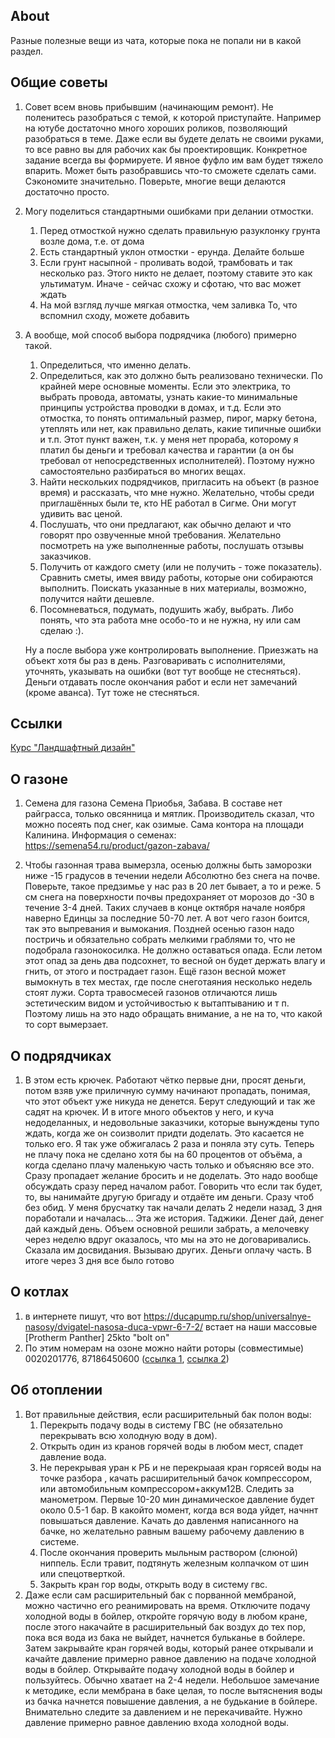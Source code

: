 ## About

Разные полезные вещи из чата, которые пока не попали ни в какой раздел.

## Общие советы

1. Совет всем вновь прибывшим (начинающим ремонт). Не поленитесь разобраться с темой, к которой приступайте. Например на ютубе достаточно много хороших роликов, позволяющий разобраться в теме. Даже если вы будете делать не своими руками, то все равно вы для рабочих как бы проектировщик. Конкретное задание всегда вы формируете. И явное фуфло им вам будет тяжело впарить. Может быть разобравшись что-то сможете сделать сами. Сэкономите значительно. Поверьте, многие вещи делаются достаточно просто.

2. Могу поделиться стандартными ошибками при делании отмостки.
    1. Перед отмосткой нужно сделать правильную разуклонку грунта возле дома, т.е. от дома
    2. Есть стандартный уклон отмостки - ерунда. Делайте больше
    3. Если грунт насыпной - проливать водой, трамбовать и так несколько раз. Этого никто не делает, поэтому ставите это как ультиматум. Иначе - сейчас схожу и сфотаю, что вас может ждать
    4. На мой взгляд лучше мягкая отмостка, чем заливка
    То, что вспомнил сходу, можете добавить

3. А вообще, мой способ выбора подрядчика (любого) примерно такой.
    1. Определиться, что именно делать.
    2. Определиться, как это должно быть реализовано технически. По крайней мере основные моменты. Если это электрика, то выбрать провода, автоматы, узнать какие-то минимальные принципы устройства проводки в домах, и т.д. Если это отмостка, то понять оптимальный размер, пирог, марку бетона, утеплять или нет, как правильно делать, какие типичные ошибки и т.п.
Этот пункт важен, т.к. у меня нет прораба, которому я платил бы деньги и требовал качества и гарантии (а он бы требовал от непосредственных исполнителей). Поэтому нужно самостоятельно разбираться во многих вещах.
    3. Найти нескольких подрядчиков, пригласить на объект (в разное время) и рассказать, что мне нужно. Желательно, чтобы среди приглашённых были те, кто НЕ работал в Сигме. Они могут удивить вас ценой.
    4. Послушать, что они предлагают, как обычно делают и что говорят про озвученные мной требования. Желательно посмотреть на уже выполненные работы, послушать отзывы заказчиков.
    5. Получить от каждого смету (или не получить - тоже показатель). Сравнить сметы, имея ввиду работы, которые они собираются выполнить. Поискать указанные в них материалы, возможно, получится найти дешевле.
    6. Посомневаться, подумать, подушить жабу, выбрать. Либо понять, что эта работа мне особо-то и не нужна, ну или сам сделаю :).
    
    Ну а после выбора уже контролировать выполнение. Приезжать на объект хотя бы раз в день. Разговаривать с исполнителями, уточнять, указывать на ошибки (вот тут вообще не стесняться). Деньги отдавать после окончания работ и если нет замечаний (кроме аванса). Тут тоже не стесняться.



## Ссылки

[Курс "Ландшафтный дизайн"](https://disk.yandex.ru/d/O-t2PUuklSd6UA)

## О газоне

1. Семена для газона Семена Приобья, Забава. В составе нет райграсса, только овсянница и мятлик.
Производитель сказал, что можно посеять под снег, как озимые. Сама контора на площади Калинина.
Информация о семенах: https://semena54.ru/product/gazon-zabava/

2. Чтобы газонная трава вымерзла, осенью должны быть заморозки ниже -15 градусов в течении недели Абсолютно без снега на почве. Поверьте, такое предзимье у нас раз в 20 лет бывает, а то и реже. 5 см снега на поверхности почвы предохраняет от морозов до -30 в течение 3-4 дней. Таких случаев в конце октября начале ноября наверно Единцы за последние 50-70 лет. А вот чего газон боится, так это выпревания и вымокания. Поздней осенью газон надо постричь и обязательно собрать мелкими граблями то, что не подобрала газонокосилка. Не должно оставаться опада. Если летом этот опад за день два подсохнет, то весной он будет держать влагу и гнить, от этого и пострадает газон. Ещё газон весной может вымокнуть в тех местах, где после снеготаяния несколько недель стоят лужи. Сорта травосмесей газонов отличаются лишь эстетическим видом и устойчивостью к вытаптыванию и т п. Поэтому лишь на это надо обращать внимание, а не на то, что какой то сорт вымерзает.

## О подрядчиках

1. В этом есть крючек. Работают чётко первые дни, просят деньги, потом взяв уже приличную сумму начинают пропадать, понимая, что этот объект уже никуда не денется. Берут следующий и так же садят на крючек. И в итоге много объектов у него, и куча недоделанных, и недовольные заказчики, которые вынуждены тупо ждать, когда же он соизволит придти доделать. Это касается не только его. Я так уже обжигалась 2 раза и поняла эту суть. Теперь не плачу пока не сделано хотя бы на 60 процентов от объёма, а когда сделано плачу маленькую  часть только и объясняю все это. Сразу пропадает желание бросить и не доделать. Это надо вообще обсуждать сразу перед началом работ. Говорить что если так будет, то, вы нанимайте другую бригаду и отдаёте им деньги. Сразу чтоб без обид. У меня брусчатку так начали делать 2 недели назад, 3 дня поработали и началась... Эта же история. Таджики. Денег дай, денег дай каждый день. Объем основной решили забрать, а мелочевку через неделю вдруг оказалось, что мы на это не договаривались. Сказала им досвидания. Вызываю других. Деньги оплачу часть. В итоге через 3 дня все было готово

## О котлах

1. в интернете пишут, что вот https://ducapump.ru/shop/universalnye-nasosy/dvigatel-nasosa-duca-vpwr-6-7-2/ встает на наши массовые [Protherm Panther] 25kto "bolt on"
2. По этим номерам на озоне можно найти роторы (совместимые) 0020201776, 87186450600 ([ссылка 1](https://www.ozon.ru/product/rotor-dlya-nasosa-wilo-remontnaya-vstavka-67h38mm-vrashchenie-vlevo-protiv-chasovoy-strelki-856228011/), [ссылка 2](https://www.ozon.ru/search/?deny_category_prediction=true&product_id=856228010))

## Об отоплении

1. Вот правильные действия, если расширительный бак полон воды:
    1. Перекрыть подачу воды в систему ГВС (не обязательно перекрывать всю холодную воду в дом). 
    2. Открыть один из кранов горячей воды в любом мест, спадет давление вода.
    3. Не перекрывая уран к РБ и не перекрыаая кран горясей воды на точке разбора , качать расширительный бачок компрессором, или автомобильным компрессором+аккум12В. Следить за манометром. Первые 10-20 мин динамическое давление будет около 0.5-1 бар. В какойто момент, когда вся вода уйдет, начннт повышаться давление. Качать до давленмя написанного на бачке, но желательно равным вашему рабочему давлению в системе. 
    4. После окончания проверить мыльным раствором (слюной) ниппель. Если травит, подтянуть железным колпачком от шин или спецотверткой.
    5. Закрыть кран гор воды, открыть воду в систему гвс.
2. Даже если сам расширительный бак с порванной мембраной, можно частично его реанимировать на время. Отключите подачу холодной воды в бойлер, откройте горячую воду в любом кране, после этого накачайте в расширительный бак воздух до тех пор, пока вся вода из бака не выйдет, начнется бульканье в бойлере.
Затем закрывайте кран горячей воды, который ранее открывали и качайте давление примерно равное давлению на подаче холодной воды в бойлер. Открывайте подачу холодной воды в бойлер и пользуйтесь. Обычно хватает на 2-4 недели.
Небольшое замечание к методике, если мембрана в баке целая, то после вытяснения воды из бачка начнется повышение давления, а не будькание в бойлере. Внимательно следите за давлением и не перекачивайте. Нужно давление примерно равное давлению входа холодной воды.
